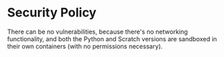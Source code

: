 # Security Policy

There can be no vulnerabilities, because there's no networking functionality, and both the Python and Scratch versions are sandboxed in their own containers (with no permissions necessary).
